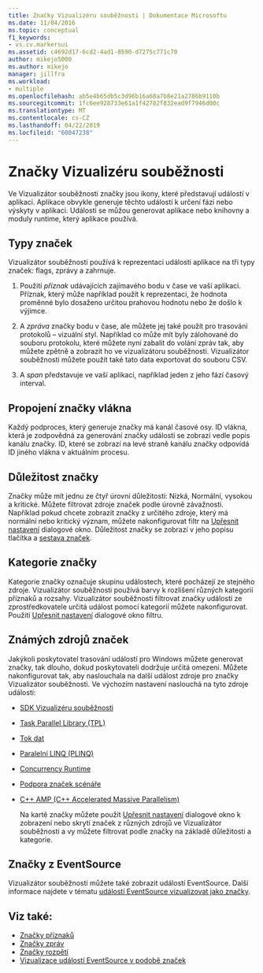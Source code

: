 ```yaml
---
title: Značky Vizualizéru souběžnosti | Dokumentace Microsoftu
ms.date: 11/04/2016
ms.topic: conceptual
f1_keywords:
- vs.cv.markersui
ms.assetid: c4692d17-6cd2-4ad1-8590-d7275c771c70
author: mikejo5000
ms.author: mikejo
manager: jillfra
ms.workload:
- multiple
ms.openlocfilehash: ab5e4b65db5c3d96b16a68a7b8e21a2786b9110b
ms.sourcegitcommit: 1fc6ee928733e61a1f42782f832ead9f7946d00c
ms.translationtype: MT
ms.contentlocale: cs-CZ
ms.lasthandoff: 04/22/2019
ms.locfileid: "60047238"
---
```

# <a name="concurrency-visualizer-markers"></a>Značky Vizualizéru souběžnosti
Ve Vizualizátor souběžnosti značky jsou ikony, které představují událostí v aplikaci.  Aplikace obvykle generuje těchto událostí k určení fází nebo výskyty v aplikaci.  Události se můžou generovat aplikace nebo knihovny a moduly runtime, který aplikace používá.

## <a name="kinds-of-markers"></a>Typy značek
 Vizualizátor souběžnosti používá k reprezentaci události aplikace na tři typy značek: flags, zprávy a zahrnuje.

1. Použití *příznak* udávajících zajímavého bodu v čase ve vaší aplikaci.  Příznak, který může například použít k reprezentaci, že hodnota proměnné bylo dosaženo určitou prahovou hodnotu nebo že došlo k výjimce.

2. A *zpráva* značky bodu v čase, ale můžete jej také použít pro trasování protokolů – vizuální styl.  Například co může mít byly zálohované do souboru protokolu, které můžete nyní zabalit do volání zpráv tak, aby můžete zpětně a zobrazit ho ve vizualizátoru souběžnosti. Vizualizátor souběžnosti můžete použít také tato data exportovat do souboru CSV.

3. A *span* představuje ve vaší aplikaci, například jeden z jeho fází časový interval.

## <a name="marker-linkage-to-threads"></a>Propojení značky vlákna
 Každý podproces, který generuje značky má kanál časové osy.  ID vlákna, která je zodpovědná za generování značky události se zobrazí vedle popis kanálu značky.  ID, které se zobrazí na levé straně kanálu značky odpovídá ID jiného vlákna v aktuálním procesu.

## <a name="marker-importance"></a>Důležitost značky
 Značky může mít jednu ze čtyř úrovní důležitosti: Nízká, Normální, vysokou a kritické.  Můžete filtrovat zdroje značek podle úrovně závažnosti.  Například pokud chcete zobrazit značky z určitého zdroje, který má normální nebo kritický význam, můžete nakonfigurovat filtr na [Upřesnit nastavení](../profiling/advanced-settings-dialog-box-concurrency-visualizer.md) dialogové okno. Důležitost značky se zobrazí v jeho popisu tlačítka a [sestava značek](../profiling/markers-report.md).

## <a name="marker-category"></a>Kategorie značky
 Kategorie značky označuje skupinu událostech, které pocházejí ze stejného zdroje.  Vizualizátor souběžnosti používá barvy k rozlišení různých kategorií příznaků a rozsahy. Vizualizátor souběžnosti filtrovat značky událostí ze zprostředkovatele určitá událost pomocí kategorií můžete nakonfigurovat.  Použití [Upřesnit nastavení](../profiling/advanced-settings-dialog-box-concurrency-visualizer.md) dialogové okno filtru.

## <a name="known-sources-of-markers"></a>Známých zdrojů značek
 Jakýkoli poskytovatel trasování událostí pro Windows můžete generovat značky, tak dlouho, dokud poskytovateli dodržuje určitá omezení. Můžete nakonfigurovat tak, aby naslouchala na další událost zdroje pro značky Vizualizátor souběžnosti. Ve výchozím nastavení naslouchá na tyto zdroje událostí:

- [SDK Vizualizéru souběžnosti](../profiling/concurrency-visualizer-sdk.md)

- [Task Parallel Library (TPL)](/dotnet/standard/parallel-programming/task-parallel-library-tpl)

- [Tok dat](/dotnet/standard/parallel-programming/dataflow-task-parallel-library)

- [Paralelní LINQ (PLINQ)](/dotnet/standard/parallel-programming/parallel-linq-plinq)

- [Concurrency Runtime](/cpp/parallel/concrt/concurrency-runtime)

- [Podpora značek scénáře](/previous-versions/visualstudio/visual-studio-2010/dd984115\(v\=vs.100\))

- [C++ AMP (C++ Accelerated Massive Parallelism)](/cpp/parallel/amp/cpp-amp-cpp-accelerated-massive-parallelism)

  Na kartě značky můžete použít [Upřesnit nastavení](../profiling/advanced-settings-dialog-box-concurrency-visualizer.md) dialogové okno k zobrazení nebo skrytí značek z různých zdrojů ve Vizualizátor souběžnosti a vy můžete filtrovat podle značky na základě důležitosti a kategorie.

## <a name="markers-from-eventsource"></a>Značky z EventSource
 Vizualizátor souběžnosti můžete také zobrazit událostí EventSource.  Další informace najdete v tématu [událostí EventSource vizualizovat jako značky](../profiling/visualizing-eventsource-events-as-markers.md).

## <a name="see-also"></a>Viz také:
- [Značky příznaků](../profiling/flag-markers.md)
- [Značky zpráv](../profiling/message-markers.md)
- [Značky rozpětí](../profiling/span-markers.md)
- [Vizualizace událostí EventSource v podobě značek](../profiling/visualizing-eventsource-events-as-markers.md)